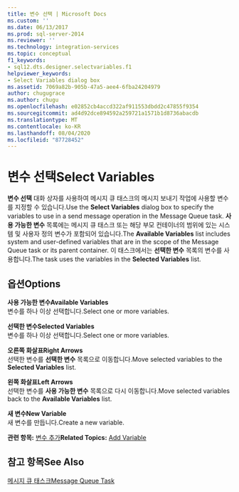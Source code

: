 ```yaml
---
title: 변수 선택 | Microsoft Docs
ms.custom: ''
ms.date: 06/13/2017
ms.prod: sql-server-2014
ms.reviewer: ''
ms.technology: integration-services
ms.topic: conceptual
f1_keywords:
- sql12.dts.designer.selectvariables.f1
helpviewer_keywords:
- Select Variables dialog box
ms.assetid: 7069a82b-905b-47a5-aee4-6fba24204979
author: chugugrace
ms.author: chugu
ms.openlocfilehash: e02852cb4accd322af911553dbdd2c47855f9354
ms.sourcegitcommit: ad4d92dce894592a259721a1571b1d8736abacdb
ms.translationtype: MT
ms.contentlocale: ko-KR
ms.lasthandoff: 08/04/2020
ms.locfileid: "87728452"
---
```

# <a name="select-variables"></a><span data-ttu-id="cd56d-102">변수 선택</span><span class="sxs-lookup"><span data-stu-id="cd56d-102">Select Variables</span></span>
  <span data-ttu-id="cd56d-103">**변수 선택** 대화 상자를 사용하여 메시지 큐 태스크의 메시지 보내기 작업에 사용할 변수를 지정할 수 있습니다.</span><span class="sxs-lookup"><span data-stu-id="cd56d-103">Use the **Select Variables** dialog box to specify the variables to use in a send message operation in the Message Queue task.</span></span> <span data-ttu-id="cd56d-104">**사용 가능한 변수** 목록에는 메시지 큐 태스크 또는 해당 부모 컨테이너의 범위에 있는 시스템 및 사용자 정의 변수가 포함되어 있습니다.</span><span class="sxs-lookup"><span data-stu-id="cd56d-104">The **Available Variables** list includes system and user-defined variables that are in the scope of the Message Queue task or its parent container.</span></span> <span data-ttu-id="cd56d-105">이 태스크에서는 **선택한 변수** 목록의 변수를 사용합니다.</span><span class="sxs-lookup"><span data-stu-id="cd56d-105">The task uses the variables in the **Selected Variables** list.</span></span>  
  
## <a name="options"></a><span data-ttu-id="cd56d-106">옵션</span><span class="sxs-lookup"><span data-stu-id="cd56d-106">Options</span></span>  
 <span data-ttu-id="cd56d-107">**사용 가능한 변수**</span><span class="sxs-lookup"><span data-stu-id="cd56d-107">**Available Variables**</span></span>  
 <span data-ttu-id="cd56d-108">변수를 하나 이상 선택합니다.</span><span class="sxs-lookup"><span data-stu-id="cd56d-108">Select one or more variables.</span></span>  
  
 <span data-ttu-id="cd56d-109">**선택한 변수**</span><span class="sxs-lookup"><span data-stu-id="cd56d-109">**Selected Variables**</span></span>  
 <span data-ttu-id="cd56d-110">변수를 하나 이상 선택합니다.</span><span class="sxs-lookup"><span data-stu-id="cd56d-110">Select one or more variables.</span></span>  
  
 <span data-ttu-id="cd56d-111">**오른쪽 화살표**</span><span class="sxs-lookup"><span data-stu-id="cd56d-111">**Right Arrows**</span></span>  
 <span data-ttu-id="cd56d-112">선택한 변수를 **선택한 변수** 목록으로 이동합니다.</span><span class="sxs-lookup"><span data-stu-id="cd56d-112">Move selected variables to the **Selected Variables** list.</span></span>  
  
 <span data-ttu-id="cd56d-113">**왼쪽 화살표**</span><span class="sxs-lookup"><span data-stu-id="cd56d-113">**Left Arrows**</span></span>  
 <span data-ttu-id="cd56d-114">선택한 변수를 **사용 가능한 변수** 목록으로 다시 이동합니다.</span><span class="sxs-lookup"><span data-stu-id="cd56d-114">Move selected variables back to the **Available Variables** list.</span></span>  
  
 <span data-ttu-id="cd56d-115">**새 변수**</span><span class="sxs-lookup"><span data-stu-id="cd56d-115">**New Variable**</span></span>  
 <span data-ttu-id="cd56d-116">새 변수를 만듭니다.</span><span class="sxs-lookup"><span data-stu-id="cd56d-116">Create a new variable.</span></span>  
  
 <span data-ttu-id="cd56d-117">**관련 항목:** [변수 추가](../../2014/integration-services/add-variable.md)</span><span class="sxs-lookup"><span data-stu-id="cd56d-117">**Related Topics:** [Add Variable](../../2014/integration-services/add-variable.md)</span></span>  
  
## <a name="see-also"></a><span data-ttu-id="cd56d-118">참고 항목</span><span class="sxs-lookup"><span data-stu-id="cd56d-118">See Also</span></span>  
 [<span data-ttu-id="cd56d-119">메시지 큐 태스크</span><span class="sxs-lookup"><span data-stu-id="cd56d-119">Message Queue Task</span></span>](control-flow/message-queue-task.md)  
  
  
